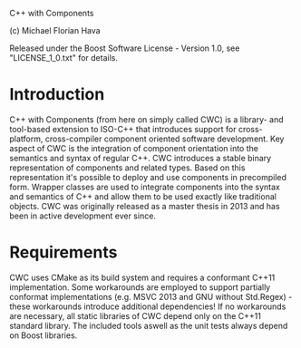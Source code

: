 C++ with Components

(c) Michael Florian Hava

Released under the Boost Software License - Version 1.0, see "LICENSE_1_0.txt" for details.

Introduction
============

C++ with Components (from here on simply called CWC) is a library- and tool-based extension to ISO-C++ that introduces support for cross-platform, cross-compiler component oriented software development. Key aspect of CWC is the integration of component orientation into the semantics and syntax of regular C++.
CWC introduces a stable binary representation of components and related types. Based on this representation it's possible to deploy and use components in precompiled form. Wrapper classes are used to integrate components into the syntax and semantics of C++ and allow them to be used exactly like traditional objects. CWC was originally released as a master thesis in 2013 and has been in active development ever since.

Requirements
============ 
CWC uses CMake as its build system and requires a conformant C++11 implementation. Some workarounds are employed to support partially conformat implementations (e.g. MSVC 2013 and GNU without Std.Regex) - these workarounds introduce additional dependencies! If no workarounds are necessary, all static libraries of CWC depend only on the C++11 standard library. The included tools aswell as the unit tests always depend on Boost libraries.